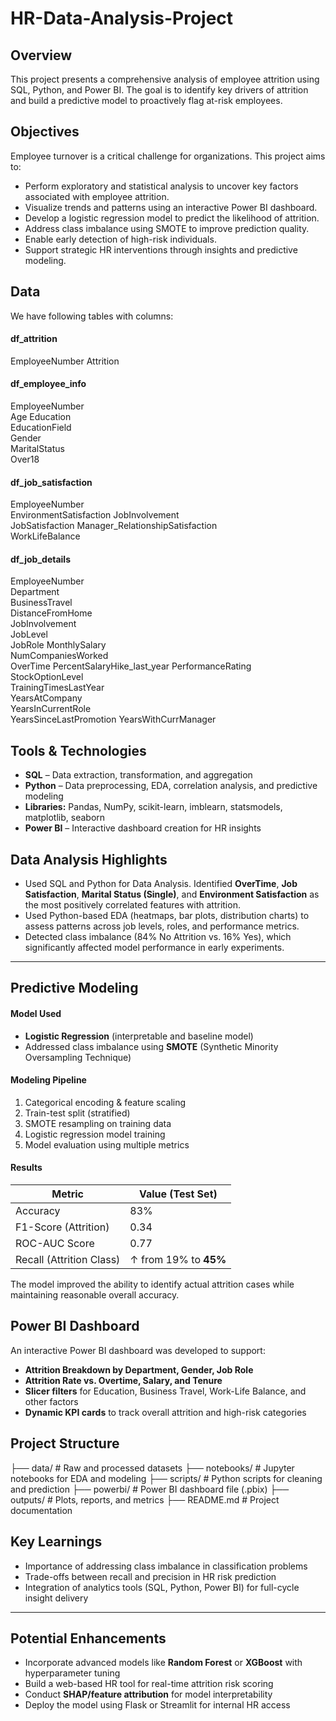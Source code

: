 # HR-Data-Analysis-Project

## Overview

This project presents a comprehensive analysis of employee attrition using SQL, Python, and Power BI. 
The goal is to identify key drivers of attrition and build a predictive model to proactively flag at-risk employees.

## Objectives

Employee turnover is a critical challenge for organizations. This project aims to:
- Perform exploratory and statistical analysis to uncover key factors associated with employee attrition.
- Visualize trends and patterns using an interactive Power BI dashboard.
- Develop a logistic regression model to predict the likelihood of attrition.
- Address class imbalance using SMOTE to improve prediction quality.
- Enable early detection of high-risk individuals.
- Support strategic HR interventions through insights and predictive modeling.

## Data

We have following tables with columns:

#### df_attrition 
EmployeeNumber
Attrition

#### df_employee_info 
EmployeeNumber	
Age	
Education	
EducationField	
Gender	
MaritalStatus	
Over18

#### df_job_satisfaction 
EmployeeNumber	
EnvironmentSatisfaction	
JobInvolvement	
JobSatisfaction	
Manager_RelationshipSatisfaction	
WorkLifeBalance

#### df_job_details

EmployeeNumber	
Department	
BusinessTravel	
DistanceFromHome	
JobInvolvement	
JobLevel	
JobRole	
MonthlySalary	
NumCompaniesWorked	 
OverTime 
PercentSalaryHike_last_year	
PerformanceRating	
StockOptionLevel	
TrainingTimesLastYear	
YearsAtCompany	
YearsInCurrentRole	
YearsSinceLastPromotion 
YearsWithCurrManager

## Tools & Technologies

- **SQL** – Data extraction, transformation, and aggregation
- **Python** – Data preprocessing, EDA, correlation analysis, and predictive modeling
- **Libraries:** Pandas, NumPy, scikit-learn, imblearn, statsmodels, matplotlib, seaborn
- **Power BI** – Interactive dashboard creation for HR insights

## Data Analysis Highlights

- Used SQL and Python for Data Analysis. Identified **OverTime**, **Job Satisfaction**, **Marital Status (Single)**, and **Environment Satisfaction** as the most positively correlated features with attrition.
- Used Python-based EDA (heatmaps, bar plots, distribution charts) to assess patterns across job levels, roles, and performance metrics.
- Detected class imbalance (84% No Attrition vs. 16% Yes), which significantly affected model performance in early experiments.

---

## Predictive Modeling

#### Model Used
- **Logistic Regression** (interpretable and baseline model)
- Addressed class imbalance using **SMOTE** (Synthetic Minority Oversampling Technique)

#### Modeling Pipeline
1. Categorical encoding & feature scaling
2. Train-test split (stratified)
3. SMOTE resampling on training data
4. Logistic regression model training
5. Model evaluation using multiple metrics

#### Results

| Metric                  | Value (Test Set)        |
|-------------------------|-------------------------|
| Accuracy                | 83%                     |
| F1-Score (Attrition)    | 0.34                    |
| ROC-AUC Score           | 0.77                    |
| Recall (Attrition Class)| ↑ from 19% to **45%**   |

The model improved the ability to identify actual attrition cases while maintaining reasonable overall accuracy.


## Power BI Dashboard

An interactive Power BI dashboard was developed to support:
- **Attrition Breakdown by Department, Gender, Job Role**
- **Attrition Rate vs. Overtime, Salary, and Tenure**
- **Slicer filters** for Education, Business Travel, Work-Life Balance, and other factors
- **Dynamic KPI cards** to track overall attrition and high-risk categories

## Project Structure

├── data/ # Raw and processed datasets
├── notebooks/ # Jupyter notebooks for EDA and modeling
├── scripts/ # Python scripts for cleaning and prediction
├── powerbi/ # Power BI dashboard file (.pbix)
├── outputs/ # Plots, reports, and metrics
├── README.md # Project documentation

## Key Learnings

- Importance of addressing class imbalance in classification problems
- Trade-offs between recall and precision in HR risk prediction
- Integration of analytics tools (SQL, Python, Power BI) for full-cycle insight delivery

---

## Potential Enhancements

- Incorporate advanced models like **Random Forest** or **XGBoost** with hyperparameter tuning
- Build a web-based HR tool for real-time attrition risk scoring
- Conduct **SHAP/feature attribution** for model interpretability
- Deploy the model using Flask or Streamlit for internal HR access

